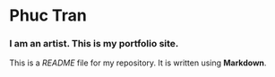 # Phuc Tran

### I am an artist. This is my portfolio site.

This is a *README* file for my repository. It is written using **Markdown**.
